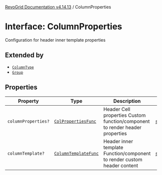 [RevoGrid Documentation v4.14.13](README.md) / ColumnProperties

# Interface: ColumnProperties

Configuration for header inner template properties

## Extended by

- [`ColumnType`](Interface.ColumnType.md)
- [`Group`](Interface.Group.md)

## Properties

| Property | Type | Description | Defined in |
| ------ | ------ | ------ | ------ |
| `columnProperties?` | [`ColPropertiesFunc`](TypeAlias.ColPropertiesFunc.md) | Header Cell properties Custom function/component to render header properties | [src/types/interfaces.ts:121](https://github.com/revolist/revogrid/blob/4eff1607ca8ee7d75f31750c713182488767268a/src/types/interfaces.ts#L121) |
| `columnTemplate?` | [`ColumnTemplateFunc`](TypeAlias.ColumnTemplateFunc.md) | Header inner template Function/component to render custom header content | [src/types/interfaces.ts:116](https://github.com/revolist/revogrid/blob/4eff1607ca8ee7d75f31750c713182488767268a/src/types/interfaces.ts#L116) |
